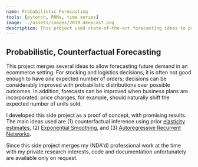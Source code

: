 ```yaml
---
name: Probabilistic Forecasting
tools: [pytorch, RNNs, time series]
image: ../assets/images/2019_deepcast.png
description: This project used state-of-the-art forecasting ideas to provide probabilistic, as well as counterfactual, forecasts of retail demand across thousands of products.
---
```


## Probabilistic, Counterfactual Forecasting
This project merges several ideas to allow forecasting future demand in an ecommerce setting. For stocking and logistics decisions, it is often not good enough to have *one* expected number of orders; decisions can be considerably improved with probabilistic distributions over possible outcomes. In addition, forecasts can be improved when business plans are incorporated: price changes, for example, should naturally shift the expected number of units sold.

I developed this side project as a proof of concept, with promising results. The main ideas used are (1) counterfactual inference using prior [elasticity estimates](2017-deepelast/), (2) [Exponential Smoothing](https://eng.uber.com/m4-forecasting-competition/), and (3) [Autoregressive Recurrent Networks](https://arxiv.org/abs/1704.04110).

Since this side project merges my (NDA'd) professional work at the time with my private research interests, code and documentation unfortunately are available only on request.
